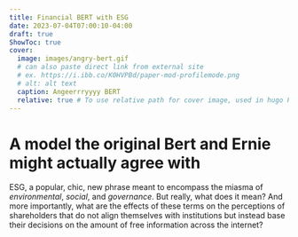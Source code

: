 ```yaml
---
title: Financial BERT with ESG
date: 2023-07-04T07:00:10-04:00
draft: true
ShowToc: true
cover:
  image: images/angry-bert.gif
  # can also paste direct link from external site
  # ex. https://i.ibb.co/K0HVPBd/paper-mod-profilemode.png
  # alt: alt text
  caption: Angeerrryyyy BERT
  relative: true # To use relative path for cover image, used in hugo Page-bundles
---
```


# A model the original Bert and Ernie might actually agree with

ESG, a popular, chic, new phrase meant to encompass the miasma of *environmental*, *social*, and *governance*. But really, what does it mean? And more importantly, what are the effects of these terms on the perceptions of shareholders that do not align themselves with institutions but instead base their decisions on the amount of free information across the internet?